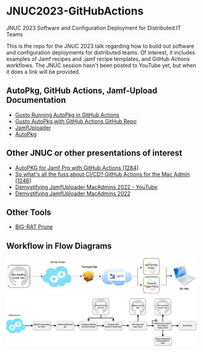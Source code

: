 # JNUC2023-GitHubActions
JNUC 2023 Software and Configuration Deployment for Distributed IT Teams

 This is the repo for the JNUC 2023 talk regarding how to build out software and configuration deployments for distributed teams. Of interest, it includes examples of Jamf recipes and .jamf recipe templates, and GitHub Actions workflows. The JNUC session hasn't been posted to YouTube yet, but when it does a link will be provided.

## AutoPkg, GitHub Actions, Jamf-Upload Documentation
- [Gusto Running AutoPkg in GitHub Actions](https://engineering.gusto.com/running-autopkg-in-github-actions/)
- [Gusto AutoPkg with GitHub Actions GitHub Repo](https://github.com/Gusto/it-cpe-opensource)
- [JamfUploader](https://github.com/grahampugh/jamf-upload/)
- [AutoPkg](https://github.com/autopkg/autopkg)

## Other JNUC or other presentations of interest
- [AutoPKG for Jamf Pro with GitHub Actions [1284]](https://reg.rainfocus.com/flow/jamf/jnuc2023/home23/page/sessioncatalog/session/1682709584556001sCZ7)
- [So what's all the fuss about CI/CD? GitHub Actions for the Mac Admin [1246]](https://reg.rainfocus.com/flow/jamf/jnuc2023/home23/page/sessioncatalog/session/1682658847763001fX3W)
- [Demystifying JamfUploader MacAdmins 2022 - YouTube](https://www.youtube.com/watch?v=3DcoVdVyXtU)
- [Demystifying JamfUploader MacAdmins 2022](https://maclabs.jazzace.ca/2022/07/14/jamfuploader.html)

## Other Tools
- [BIG-RAT Prune](https://github.com/BIG-RAT/Prune)

## Workflow in Flow Diagrams
![Overview](/images/AutoPkg-GitHubActions.png)
![AutoPkg GitHub Actions](/images/AutoPkg-GitHubActions-CompleteWorkflow.png)
